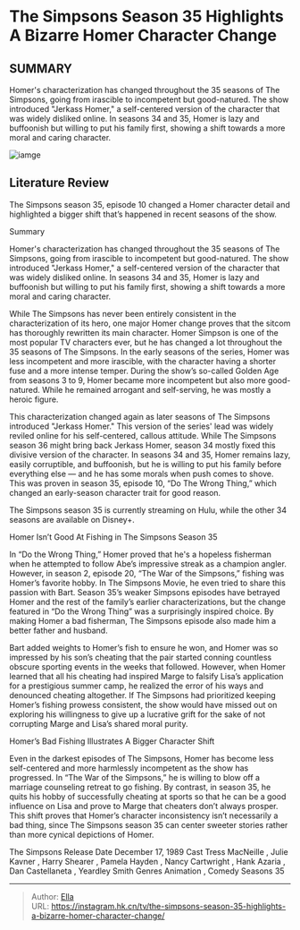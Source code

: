 # The Simpsons Season 35 Highlights A Bizarre Homer Character Change


## SUMMARY 



  Homer&#39;s characterization has changed throughout the 35 seasons of The Simpsons, going from irascible to incompetent but good-natured.   The show introduced &#34;Jerkass Homer,&#34; a self-centered version of the character that was widely disliked online.   In seasons 34 and 35, Homer is lazy and buffoonish but willing to put his family first, showing a shift towards a more moral and caring character.  

![iamge](https://static1.srcdn.com/wordpress/wp-content/uploads/2024/01/homer-snags-his-own-upper-lip-on-a-fishing-line-while-fishing-in-the-simpsons-season-35-episode-10.jpg)

## Literature Review
The Simpsons season 35, episode 10 changed a Homer character detail and highlighted a bigger shift that’s happened in recent seasons of the show.





Summary

  Homer&#39;s characterization has changed throughout the 35 seasons of The Simpsons, going from irascible to incompetent but good-natured.   The show introduced &#34;Jerkass Homer,&#34; a self-centered version of the character that was widely disliked online.   In seasons 34 and 35, Homer is lazy and buffoonish but willing to put his family first, showing a shift towards a more moral and caring character.  







While The Simpsons has never been entirely consistent in the characterization of its hero, one major Homer change proves that the sitcom has thoroughly rewritten its main character. Homer Simpson is one of the most popular TV characters ever, but he has changed a lot throughout the 35 seasons of The Simpsons. In the early seasons of the series, Homer was less incompetent and more irascible, with the character having a shorter fuse and a more intense temper. During the show’s so-called Golden Age from seasons 3 to 9, Homer became more incompetent but also more good-natured. While he remained arrogant and self-serving, he was mostly a heroic figure.

This characterization changed again as later seasons of The Simpsons introduced &#34;Jerkass Homer.&#34; This version of the series&#39; lead was widely reviled online for his self-centered, callous attitude. While The Simpsons season 36 might bring back Jerkass Homer, season 34 mostly fixed this divisive version of the character. In seasons 34 and 35, Homer remains lazy, easily corruptible, and buffoonish, but he is willing to put his family before everything else — and he has some morals when push comes to shove. This was proven in season 35, episode 10, “Do The Wrong Thing,” which changed an early-season character trait for good reason.






The Simpsons season 35 is currently streaming on Hulu, while the other 34 seasons are available on Disney&#43;.





 Homer Isn’t Good At Fishing in The Simpsons Season 35 
          

In “Do the Wrong Thing,” Homer proved that he&#39;s a hopeless fisherman when he attempted to follow Abe’s impressive streak as a champion angler. However, in season 2, episode 20, “The War of the Simpsons,” fishing was Homer’s favorite hobby. In The Simpsons Movie, he even tried to share this passion with Bart. Season 35’s weaker Simpsons episodes have betrayed Homer and the rest of the family’s earlier characterizations, but the change featured in “Do the Wrong Thing” was a surprisingly inspired choice. By making Homer a bad fisherman, The Simpsons episode also made him a better father and husband.




Bart added weights to Homer’s fish to ensure he won, and Homer was so impressed by his son’s cheating that the pair started conning countless obscure sporting events in the weeks that followed. However, when Homer learned that all his cheating had inspired Marge to falsify Lisa’s application for a prestigious summer camp, he realized the error of his ways and denounced cheating altogether. If The Simpsons had prioritized keeping Homer’s fishing prowess consistent, the show would have missed out on exploring his willingness to give up a lucrative grift for the sake of not corrupting Marge and Lisa’s shared moral purity.



 Homer’s Bad Fishing Illustrates A Bigger Character Shift 
          

Even in the darkest episodes of The Simpsons, Homer has become less self-centered and more harmlessly incompetent as the show has progressed. In “The War of the Simpsons,” he is willing to blow off a marriage counseling retreat to go fishing. By contrast, in season 35, he quits his hobby of successfully cheating at sports so that he can be a good influence on Lisa and prove to Marge that cheaters don’t always prosper. This shift proves that Homer’s character inconsistency isn’t necessarily a bad thing, since The Simpsons season 35 can center sweeter stories rather than more cynical depictions of Homer.




  The Simpsons   Release Date   December 17, 1989    Cast   Tress MacNeille , Julie Kavner , Harry Shearer , Pamela Hayden , Nancy Cartwright , Hank Azaria , Dan Castellaneta , Yeardley Smith    Genres   Animation , Comedy    Seasons   35       

 



---

> Author: [Ella](https://instagram.hk.cn/)  
> URL: https://instagram.hk.cn/tv/the-simpsons-season-35-highlights-a-bizarre-homer-character-change/  

